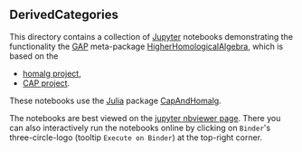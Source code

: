 ## DerivedCategories

This directory contains a collection of [Jupyter](https://jupyter.org/) notebooks demonstrating the functionality the [GAP](https://www.gap-system.org/) meta-package [HigherHomologicalAlgebra](https://github.com/homalg-project/HigherHomologicalAlgebra#readme), which is based on the

* [homalg project](https://github.com/homalg-project/homalg_project/),
* [CAP project](https://github.com/homalg-project/CAP_project/).

These notebooks use the [Julia](https://julialang.org/) package [CapAndHomalg](https://github.com/homalg-project/CapAndHomalg.jl).

The notebooks are best viewed on the [jupyter nbviewer page](https://nbviewer.jupyter.org/github/homalg-project/HigherHomologicalAlgebra/tree/master/Notebooks/).
There you can also interactively run the notebooks online by clicking on `Binder`'s three-circle-logo (tooltip `Execute on Binder`) at the top-right corner.
